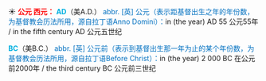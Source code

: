 ☀ <font color="red">**公元 西元：**</font>
<font color="sky blue">**AD**</font>（美A.D.）
<font color="#0070c0">abbr. [英] 公元（表示距基督出生之年的年份数，为基督教会历法所用，源自拉丁语Anno Domini）：</font>in (the year) AD 55 公元55年 / in the fifth century AD 公元五世纪

<font color="sky blue">**BC**</font>（美B.C.）
<font color="#0070c0">abbr. [英] 公元前（表示到基督出生那一年为止的某个年份数，为基督教会历法所用，源自拉丁语Before Christ）：</font>in (the year) 2 000 BC 在公元前2000年 / the third century BC 公元前三世纪 
